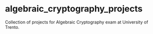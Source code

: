 # algebraic_cryptography_projects
Collection of projects for Algebraic Cryptography exam at University of Trento.
